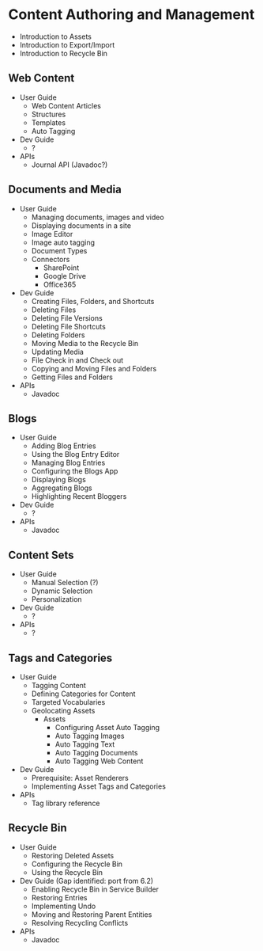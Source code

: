 # Content Authoring and Management

* Introduction to Assets
* Introduction to Export/Import
* Introduction to Recycle Bin

## Web Content

* User Guide
  * Web Content Articles
  * Structures
  * Templates
  * Auto Tagging
* Dev Guide
  * ?
* APIs
  * Journal API (Javadoc?)

## Documents and Media

* User Guide
  * Managing documents, images and video
  * Displaying documents in a site
  * Image Editor
  * Image auto tagging
  * Document Types
  * Connectors
    * SharePoint
    * Google Drive
    * Office365
* Dev Guide
  * Creating Files, Folders, and Shortcuts
  * Deleting Files
  * Deleting File Versions
  * Deleting File Shortcuts
  * Deleting Folders
  * Moving Media to the Recycle Bin
  * Updating Media
  * File Check in and Check out
  * Copying and Moving Files and Folders
  * Getting Files and Folders
* APIs
  * Javadoc

## Blogs

* User Guide
  * Adding Blog Entries
  * Using the Blog Entry Editor
  * Managing Blog Entries
  * Configuring the Blogs App
  * Displaying Blogs
  * Aggregating Blogs
  * Highlighting Recent Bloggers
* Dev Guide
  * ?
* APIs
  * Javadoc

## Content Sets

* User Guide
  * Manual Selection (?)
  * Dynamic Selection
  * Personalization
* Dev Guide
  * ?
* APIs
  * ?

## Tags and Categories

* User Guide
  * Tagging Content
  * Defining Categories for Content
  * Targeted Vocabularies
  * Geolocating Assets
    * Assets
      * Configuring Asset Auto Tagging
      * Auto Tagging Images
      * Auto Tagging Text
      * Auto Tagging Documents
      * Auto Tagging Web Content
* Dev Guide
  * Prerequisite: Asset Renderers
  * Implementing Asset Tags and Categories
* APIs
  * Tag library reference

## Recycle Bin

* User Guide
  * Restoring Deleted Assets
  * Configuring the Recycle Bin
  * Using the Recycle Bin
* Dev Guide (Gap identified: port from 6.2)
  * Enabling Recycle Bin in Service Builder
  * Restoring Entries
  * Implementing Undo
  * Moving and Restoring Parent Entities
  * Resolving Recycling Conflicts
* APIs
  * Javadoc
